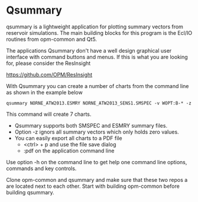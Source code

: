 # Qsummary 

qsummary is a lightweight application for plotting summary vectors from reservoir simulations. The main building blocks for this program is the Ecl/IO routines from opm-common and Qt5.

The applications Qsummary don't have a well design graphical user interface with command buttons and menus. If this is what you are looking for, please consider the ResInsight 

https://github.com/OPM/ResInsight

With Qsummary you can create a number of charts from the command line as shown in the example below

```
qsummary NORNE_ATW2013.ESMRY NORNE_ATW2013_SENS1.SMSPEC -v WOPT:B-* -z
```

This command will create 7 charts. 


- Qsummary supports both SMSPEC and ESMRY summary files. 
- Option -z ignors all summary vectors which only holds zero values.
- You can easily export all charts to a PDF file 
   * \<ctrl\> + p and use the file save dialog
   * :pdf <file name> on the application command line 


Use option -h on the command line to get help one command line options, commands and key controls.

Clone opm-common and qsummary and make sure that these two repos a are located next to each other. Start with building opm-common before building qsummary.

